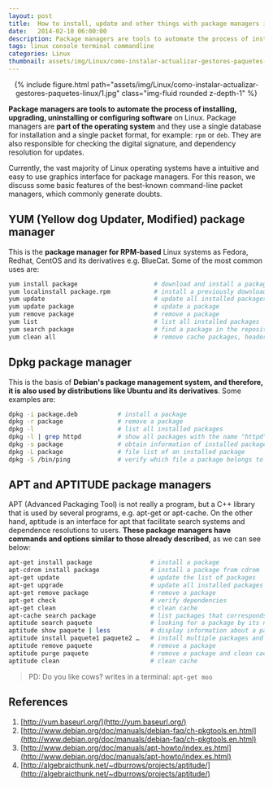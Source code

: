 ```yaml
---
layout: post
title:  How to install, update and other things with package managers in Linux?
date:   2014-02-10 06:00:00
description: Package managers are tools to automate the process of installing, upgrading, uninstalling or configuring software on Linux. 
tags: linux console terminal commandline
categories: Linux
thumbnail: assets/img/Linux/como-instalar-actualizar-gestores-paquetes-linux/1.jpg
---
```


<div class="row mt-3" style="text-align: center">
    <div class="col-sm mt-3 mt-md-0">
        {% include figure.html path="assets/img/Linux/como-instalar-actualizar-gestores-paquetes-linux/1.jpg" class="img-fluid rounded z-depth-1" %}
    </div>
</div>

**Package managers are tools to automate the process of installing, upgrading, uninstalling or configuring software** on Linux. Package managers are **part of the operating system** and they use a single database for installation and a single packet format, for example: `rpm` or `deb`. They are also responsible for checking the digital signature, and dependency resolution for updates.

Currently, the vast majority of Linux operating systems have a intuitive and easy to use graphics interface for package managers. For this reason, we discuss some basic features of the best-known command-line packet managers, which commonly generate doubts.

## YUM (Yellow dog Updater, Modified) package manager

This is the **package manager for RPM-based** Linux systems as Fedora, Redhat, CentOS and its derivatives e.g. BlueCat. Some of the most common uses are:

```sh
yum install package                     # download and install a package and its dependencies
yum localinstall package.rpm            # install a previously downloaded package and its dependencies
yum update                              # update all installed packages
yum update package                      # update a package
yum remove package                      # remove a package
yum list                                # list all installed packages
yum search package                      # find a package in the repository
yum clean all                           # remove cache packages, headers and others
```

## Dpkg package manager

This is the basis of **Debian's package management system, and therefore, it is also used by distributions like Ubuntu and its derivatives**. Some examples are:

```sh
dpkg -i package.deb           # install a package
dpkg -r package               # remove a package
dpkg -l                       # list all installed packages
dpkg -l | grep httpd          # show all packages with the name "httpd"
dpkg -s package               # obtain information of installed package
dpkg -L package               # file list of an installed package
dpkg -S /bin/ping             # verify which file a package belongs to
```

## APT and APTITUDE package managers

APT (Advanced Packaging Tool) is not really a program, but a C++ library that is used by several programs, e.g. apt-get or apt-cache. On the other hand, aptitude is an interface for apt that facilitate search systems and dependence resolutions to users. **These package managers have commands and options similar to those already described**, as we can see below:

```sh
apt-get install package                # install a package
apt-cdrom install package              # install a package from cdrom
apt-get update                         # update the list of packages
apt-get upgrade                        # update all installed packages
apt-get remove package                 # remove a package
apt-get check                          # verify dependencies
apt-get clean                          # clean cache
apt-cache search package               # list packages that corresponds to "package"
aptitude search paquete                # looking for a package by its name
aptitude show paquete | less           # display information about a package
aptitude install paquete1 paquete2 …   # install multiple packages and their dependencies
aptitude remove paquete                # remove a package
aptitude purge paquete                 # remove a package and clean cache
aptitude clean                         # clean cache
```

> PD: Do you like cows? writes in a terminal: `apt-get moo`

## References

1. [http://yum.baseurl.org/](http://yum.baseurl.org/)
2. [http://www.debian.org/doc/manuals/debian-faq/ch-pkgtools.en.html](http://www.debian.org/doc/manuals/debian-faq/ch-pkgtools.en.html)
3. [http://www.debian.org/doc/manuals/apt-howto/index.es.html](http://www.debian.org/doc/manuals/apt-howto/index.es.html)
4. [http://algebraicthunk.net/~dburrows/projects/aptitude/](http://algebraicthunk.net/~dburrows/projects/aptitude/)
